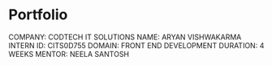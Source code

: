 # Portfolio
COMPANY: CODTECH IT SOLUTIONS
NAME: ARYAN VISHWAKARMA 
INTERN ID: CITS0D755 
DOMAIN: FRONT END DEVELOPMENT
DURATION: 4 WEEKS
MENTOR: NEELA SANTOSH




